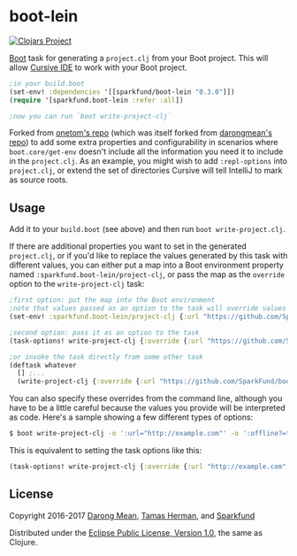 # boot-lein

[![Clojars Project](https://img.shields.io/clojars/v/sparkfund/boot-lein-generate.svg)](https://clojars.org/sparkfund/boot-lein-generate)

[Boot](https://github.com/boot-clj/boot) task for generating a `project.clj` from your Boot project.
This will allow [Cursive IDE](https://cursive-ide.com/) to work with your Boot project.

```clojure
;in your build.boot
(set-env! :dependencies '[[sparkfund/boot-lein "0.3.0"]])
(require '[sparkfund.boot-lein :refer :all])

;now you can run `boot write-project-clj`
```

Forked from [onetom's repo](https://github.com/onetom/boot-lein-generate) (which was itself forked
from [darongmean's repo](https://github.com/darongmean/boot-lein-generate)) to add some extra
properties and configurability in scenarios where `boot.core/get-env` doesn't include all the
information you need it to include in the `project.clj`.  As an example, you might wish to add
`:repl-options` into `project.clj`, or extend the set of directories Cursive will tell IntelliJ to
mark as source roots.


## Usage

Add it to your `build.boot` (see above) and then run `boot write-project.clj`.

If there are additional properties you want to set in the generated `project.clj`, or if you'd like to replace the
values generated by this task with different values, you can either put a map into a Boot environment property
named `:sparkfund.boot-lein/project-clj`, or pass the map as the `override` option to the `write-project-clj` task:

```clojure
;first option: put the map into the Boot environment
;note that values passed as an option to the task will override values from this map
(set-env! :sparkfund.boot-lein/project-clj {:url "https://github.com/Sparkfund/boot-lein-generate"})

;second option: pass it as an option to the task
(task-options! write-project-clj {:override {:url "https://github.com/Sparkfund/boot-lein-generate"}})

;or invoke the task directly from some other task
(deftask whatever
  [] ;...
  (write-project-clj {:override {:url "https://github.com/SparkFund/boot-lein-generate"}}))
```

You can also specify these overrides from the command line, although you have to be a little
careful because the values you provide will be interpreted as code.  Here's a sample showing a few
different types of options:

```sh
$ boot write-project-clj -o ':url="http://example.com"' -o ':offline?=true' -o ':pedantic?=:abort'
```

This is equivalent to setting the task options like this:

```clojure
(task-options! write-project-clj {:override {:url "http://example.com", :offline? true, :pedantic? :abort}})
```

## License

Copyright 2016-2017
[Darong Mean](https://github.com/darongmean/boot-lein-generate),
[Tamas Herman](https://github.com/onetom/boot-lein-generate),
and [Sparkfund](https://github.com/Sparkfund/boot-lein-generate)

Distributed under the [Eclipse Public License, Version 1.0](LICENSE.md), the same as Clojure.
